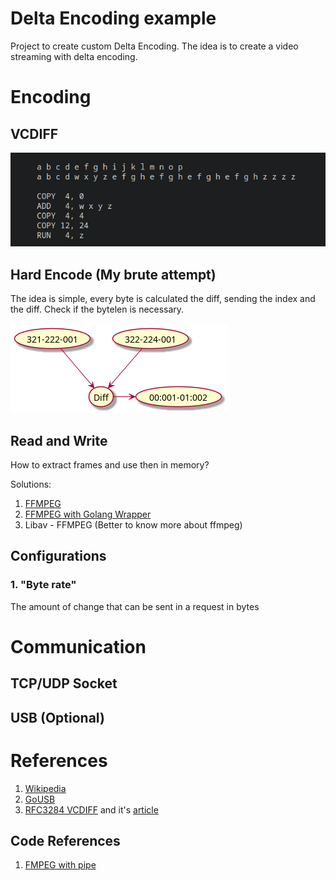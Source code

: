 # Delta Encoding example

Project to create custom Delta Encoding. The idea is to create a video streaming with delta encoding.

# Encoding


## VCDIFF

![VCDIFF](./vcdiff_example.png) 

## Hard Encode (My brute attempt)

The idea is simple, every byte is calculated the diff, sending the index and the diff. Check if the bytelen is necessary.

![Hard Encode](./HardEncode.png) 

## Read and Write

How to extract frames and use then in memory?

Solutions:
  1. [FFMPEG](https://stackoverflow.com/questions/10957412/fastest-way-to-extract-frames-using-ffmpeg) 
  2. [FFMPEG with Golang Wrapper](https://github.com/u2takey/ffmpeg-go?tab=readme-ov-file#task-frame-from-video) 
  3. Libav - FFMPEG (Better to know more about ffmpeg)

## Configurations

### 1. "Byte rate"

The amount of change that can be sent in a request in bytes

# Communication

## TCP/UDP Socket

## USB (Optional)

# References

1. [Wikipedia](https://en.wikipedia.org/wiki/Delta_encoding)
2. [GoUSB](https://github.com/google/gousb)
3. [RFC3284 VCDIFF](https://datatracker.ietf.org/doc/html/rfc3284#section-3) and it's [article](https://www.cs.brandeis.edu/~dilant/cs175/%5BSiying-Dong%5D.pdf)

## Code References

1. [FMPEG with pipe](https://stackoverflow.com/questions/52303867/how-do-i-set-ffmpeg-pipe-output) 
